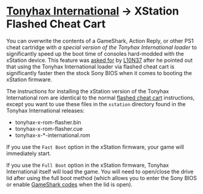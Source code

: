 # [Tonyhax International](readme.md) -> XStation Flashed Cheat Cart

You can overwrite the contents of a GameShark, Action Reply, or other PS1 cheat cartridge with _a special version of the Tonyhax International loader_ to significantly speed up the boot time of consoles hard-modded with the xStation device. This feature was [asked for](https://github.com/alex-free/tonyhax/issues/29) by [L10N37](https://github.com/L10N37) after he pointed out that using the Tonyhax International loader via flashed cheat cart is significantly faster then the stock Sony BIOS when it comes to booting the xStation firmware.

The instructions for installing the xStation version of the Tonyhax International rom are identical to the normal [flashed cheat cart](flashed-cheat-cart.md) instructions, except you want to use these files in the `xstation` directory found in the Tonyhax International releases:

*   tonyhax-x-rom-flasher.bin
*   tonyhax-x-rom-flasher.cue
*   tonyhax-x-*-international.rom

If you use the `Fast Boot` option in the xStation firmware, your game will immediately start.

If you use the `Full Boot` option in the xStation firmware, Tonyhax International itself will load the game. You will need to open/close the drive lid after using the full boot method (which allows you to enter the Sony BIOS or enable [GameShark codes](gameshark-code-support.md) when the lid is open).
